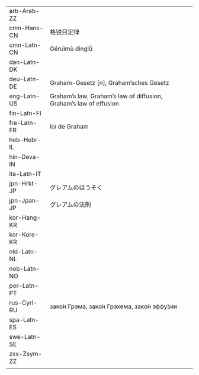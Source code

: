 | | | |
|-|-|-|
| arb-Arab-ZZ |  |  |
| cmn-Hans-CN | 格锐目定律 |  |
| cmn-Latn-CN | Géruìmù dìnglǜ |  |
| dan-Latn-DK |  |  |
| deu-Latn-DE | Graham-Gesetz [n], Graham’sches Gesetz |  |
| eng-Latn-US | Graham’s law, Graham’s law of diffusion, Graham’s law of effusion |  |
| fin-Latn-FI |  |  |
| fra-Latn-FR | loi de Graham |  |
| heb-Hebr-IL |  |  |
| hin-Deva-IN |  |  |
| ita-Latn-IT |  |  |
| jpn-Hrkt-JP | グレアムのほうそく |  |
| jpn-Jpan-JP | グレアムの法則 |  |
| kor-Hang-KR |  |  |
| kor-Kore-KR |  |  |
| nld-Latn-NL |  |  |
| nob-Latn-NO |  |  |
| por-Latn-PT |  |  |
| rus-Cyrl-RU | зако́н Грэма, зако́н Грэхема, зако́н эффу́зии |  |
| spa-Latn-ES |  |  |
| swe-Latn-SE |  |  |
| zxx-Zsym-ZZ |  |  |
|  |  |  |